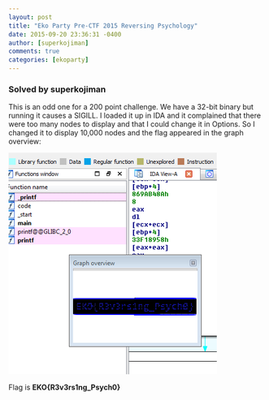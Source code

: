 ```yaml
---
layout: post
title: "Eko Party Pre-CTF 2015 Reversing Psychology"
date: 2015-09-20 23:36:31 -0400
author: [superkojiman]
comments: true
categories: [ekoparty]
---
```


### Solved by superkojiman

This is an odd one for a 200 point challenge. We have a 32-bit binary but running it causes a SIGILL. I loaded it up in IDA and it complained that there were too many nodes to display and that I could change it in Options. So I changed it to display 10,000 nodes and the flag appeared in the graph overview: 

![](/images/2015/ekoparty/revpsycho/flag.png)

Flag is **EKO{R3v3rs1ng_Psych0}**
